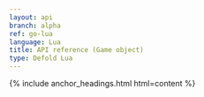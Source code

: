 ```yaml
---
layout: api
branch: alpha
ref: go-lua
language: Lua
title: API reference (Game object)
type: Defold Lua
---
```

{% include anchor_headings.html html=content %}